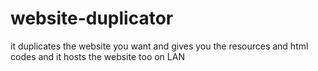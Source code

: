 # website-duplicator
it duplicates the website you want and gives you the resources and html codes and it hosts the website too on LAN
